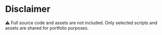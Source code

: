 # Disclaimer
⚠️ Full source code and assets are not included. Only selected scripts and assets are shared for portfolio purposes.
